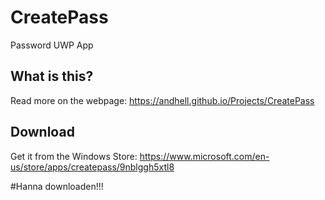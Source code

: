 # CreatePass
Password UWP App

## What is this?
Read more on the webpage:
https://andhell.github.io/Projects/CreatePass

## Download
Get it from the Windows Store:
https://www.microsoft.com/en-us/store/apps/createpass/9nblggh5xtl8

#Hanna downloaden!!!
